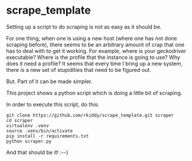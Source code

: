 # scrape_template

Setting up a script to do scraping is not as easy as it should be.

For one thing, when one is using a new host (where one has not done scraping before), there seems
to be an arbitrary amount of crap that one has to deal with to get it working. For example, where is
your geckodriver executable? Where is the profile that the instance is going to use? Why does it need
a profile? It seems that every time I bring up a new system, there is a new set of stupidities that
need to be figured out.

But. Part of it can be made simpler.

This project shows a python script which is doing a little bit of scraping.

In order to execute this script, do this:

    git clone https://github.com/rkiddy/scrape_template.git scraper
    cd scraper
    virtualenv .venv
    source .venv/bin/activate
    pip install -r requirements.txt
    python scraper.py

And that should be it! :--)



